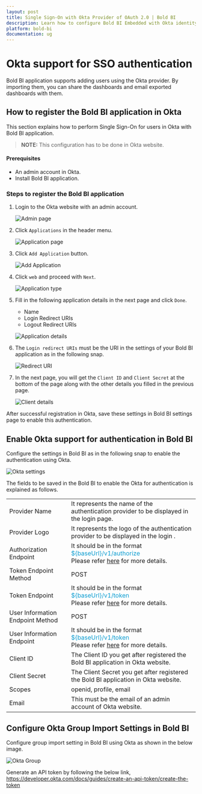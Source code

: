 ```yaml
---
layout: post
title: Single Sign-On with Okta Provider of OAuth 2.0 | Bold BI
description: Learn how to configure Bold BI Embedded with Okta identity provider for Single Sign-on authentication using OAuth 2.0.
platform: bold-bi
documentation: ug
---
```


# Okta support for SSO authentication

Bold BI application supports adding users using the Okta provider. By importing them, you can share the dashboards and email exported dashboards with them.

## How to register the Bold BI application in Okta

This section explains how to perform Single Sign-On for users in Okta with Bold BI application.

> **NOTE:**  This configuration has to be done in Okta website.

#### Prerequisites

* An admin account in Okta.
* Install Bold BI application.

### Steps to register the Bold BI application

1. Login to the Okta website with an admin account.

    ![Admin page](/static/assets/embedded/site-administration/oauth-support/images/adminlogin.png)

2. Click `Applications` in the header menu.

    ![Application page](/static/assets/embedded/site-administration/oauth-support/images/application.png)

3. Click `Add Application` button.

    ![Add Application](/static/assets/embedded/site-administration/oauth-support/images/addapp.png)

4. Click `web` and proceed with `Next`.

    ![Application type](/static/assets/embedded/site-administration/oauth-support/images/createweb.png)

5. Fill in the following application details in the next page and click `Done`.

	*  Name
	*  Login Redirect URIs
	*  Logout Redirect URIs

    ![Application details](/static/assets/embedded/site-administration/oauth-support/images/appdetails.png)

6. The `Login redirect URIs` must be the URI in the settings of your Bold BI application as in the following snap.

    ![Redirect URI](/static/assets/embedded/site-administration/oauth-support/images/redirecturi.png)

7. In the next page, you will get the `Client ID` and `Client Secret` at the bottom of the page along with the other details you filled in the previous page.

    ![Client details](/static/assets/embedded/site-administration/oauth-support/images/clientdetails.png)

After successful registration in Okta, save these settings in Bold BI settings page to enable this authentication.

## Enable Okta support for authentication in Bold BI

Configure the settings in Bold BI as in the following snap to enable the authentication using Okta.

![Okta settings](/static/assets/embedded/site-administration/oauth-support/images/Okta-sample-value.png)

The fields to be saved in the Bold BI to enable the Okta for authentication is explained as follows.

<table>

<tr>
<td>Provider Name</td>
<td>It represents the name of the authentication provider to be displayed in the login page.</td>
</tr>

<tr>
<td>Provider Logo</td>
<td>It represents the logo of the authentication provider to be displayed in the login .</td>
</tr>

<tr>
<td>Authorization Endpoint</td>
<td>It should be in the format <span style="color:#0c9dd1">${baseUrl}/v1/authorize</span> <br>Please refer <a href="https://developer.okta.com/docs/reference/api/oidc/#authorize">here</a> for more details.</td>
</tr>

<tr>
<td>Token Endpoint Method</td>
<td>POST</td>
</tr>

<tr>
<td>Token Endpoint</td>
<td>It should be in the format <span style="color:#0c9dd1">${baseUrl}/v1/token</span> <br>Please refer <a href="https://developer.okta.com/docs/reference/api/oidc/#token">here</a> for more details.</td>
</tr>

<tr>
<td>User Information Endpoint Method</td>
<td>POST</td>
</tr>

<tr>
<td>User Information Endpoint</td>
<td>It should be in the format <span style="color:#0c9dd1">${baseUrl}/v1/token</span> <br>Please refer <a href="https://developer.okta.com/docs/reference/api/oidc/#userinfo">here</a> for more details.</td>
</tr>

<tr>
<td>Client ID</td>
<td>The Client ID you get after registered the Bold BI application in Okta website.</td>
</tr>

<tr>
<td>Client Secret</td>
<td>The Client Secret you get after registered the Bold BI application in Okta website.</td>
</tr>

<tr>
<td>Scopes</td>
<td>openid, profile, email</td>
</tr>

<tr>
<td>Email</td>
<td>This must be the email of an admin account of Okta website.</td>
</tr>

</table>

## Configure Okta Group Import Settings in Bold BI

Configure group import setting in Bold BI using Okta as shown in the below image.

![Okta Group](/static/assets/embedded/site-administration/oauth-support/images/Okta-group.png)

Generate an API token by following the below link,
https://developer.okta.com/docs/guides/create-an-api-token/create-the-token
